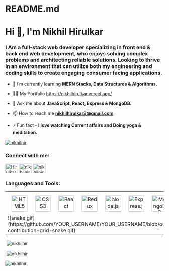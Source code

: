 # README.md
<h1 align="left">Hi 👋, I'm Nikhil Hirulkar</h1>
<!-- <h1 align="center">Hi 👋, I'm nikhil hirulkar</h1> -->
<h3 align="left">I Am a full-stack web developer specializing in front end & back end web development, who enjoys solving complex problems and architecting reliable solutions. Looking to thrive in an environment that can utilize both my engineering and coding skills to create engaging consumer facing applications.</h3>




- 🌱 I’m currently learning **MERN Stacks, Data Structures & Algorithms.**

- 👨‍💻 My Portfolio https://nikhilhirulkar.vercel.app/ 

- 💬 Ask me about **JavaScript, React, Express & MongoDB.**

- 📫 How to reach me **nikhilhirulkar8@gmail.com**

- ⚡ Fun fact - **I love watching Current affairs and Doing yoga & meditation.**

<p align="left"> <a href="https://github.com/ryo-ma/github-profile-trophy"><img src="https://github-profile-trophy.vercel.app/?username=nikhilhir" alt="nikhilhir" /></a> </p>






<h3 align="left">Connect with me:</h3>
<p align="left">
<a href="https://twitter.com/HirulkarR" target="blank"><img align="center" src="https://raw.githubusercontent.com/rahuldkjain/github-profile-readme-generator/master/src/images/icons/Social/twitter.svg" alt="HirulkarR" height="30" width="40" /></a>
<a href="https://www.linkedin.com/in/nikhil-hirulkar-882a70127/" target="blank"><img align="center" src="https://raw.githubusercontent.com/rahuldkjain/github-profile-readme-generator/master/src/images/icons/Social/linked-in-alt.svg" alt="nikhilhirulkar" height="30" width="40" /></a>
<a href="nikhilhirulkar8@gmail.com" target="blank"><img align="center" src="https://upload.wikimedia.org/wikipedia/commons/7/7e/Gmail_icon_%282020%29.svg" alt="nikhilhirulkar" height="30" width="40" /></a>


<h3 align="left">Languages and Tools:</h3>
<table><tr><td valign="top">
<div align="center">  
<img style="margin: 10px" src="https://profilinator.rishav.dev/skills-assets/html5-original-wordmark.svg" alt="HTML5" height="50" />  
<img style="margin: 10px" src="https://profilinator.rishav.dev/skills-assets/css3-original-wordmark.svg" alt="CSS3" height="50" />
<!-- <img style="margin: 10px" src="https://profilinator.rishav.dev/skills-assets/bootstrap-plain.svg" alt="Bootstrap" height="50" />   -->
<img style="margin: 10px" src="https://profilinator.rishav.dev/skills-assets/react-original-wordmark.svg" alt="React" height="50" />  
<!-- <img style="margin: 10px" src="https://profilinator.rishav.dev/skills-assets/redux-original.svg" alt="Redux" height="50" />  -->
 <img style="margin: 10px" src="https://profilinator.rishav.dev/skills-assets/javascript-original.svg" alt="Redux" height="50" /> 
<!-- <img style="margin: 10px" src="https://profilinator.rishav.dev/skills-assets/python-original.svg" alt="Python" height="50" />   -->
<img style="margin: 10px" src="https://profilinator.rishav.dev/skills-assets/nodejs-original-wordmark.svg" alt="Node.js" height="50" />  
<img style="margin: 10px" src="https://profilinator.rishav.dev/skills-assets/express-original-wordmark.svg" alt="Express.js" height="50" />  
<!-- <img style="margin: 10px" src="https://profilinator.rishav.dev/skills-assets/django-original.svg" alt="Django" height="50" />   -->
<img style="margin: 10px" src="https://profilinator.rishav.dev/skills-assets/mongodb-original-wordmark.svg" alt="MongoDB" height="50" />  
<!-- <img style="margin: 10px" src="https://profilinator.rishav.dev/skills-assets/mysql-original-wordmark.svg" alt="MySQL" height="50" />   -->
<img style="margin: 10px" src="https://profilinator.rishav.dev/skills-assets/git-scm-icon.svg" alt="Git" height="50" />  
<!-- <img style="margin: 10px" src="https://profilinator.rishav.dev/skills-assets/redis-original-wordmark.svg" alt="Redis" height="50" />   -->
</div>
 ![snake gif](https://github.com/YOUR_USERNAME/YOUR_USERNAME/blob/output/github-contribution-grid-snake.gif)
</td></tr></table> 
<p>&nbsp;<img align="center" src="https://github-readme-stats.vercel.app/api?username=nikhilhir&show_icons=true&locale=en" alt="nikhilhir" /></p>

<p>&nbsp;<img align="center" src="https://github-readme-stats.vercel.app/api/top-langs?username=nikhilhir&show_icons=true&locale=en&layout=compact" alt="nikhilhir" /></p>


<p>&nbsp;<img align="left" src="https://github-readme-streak-stats.herokuapp.com/?user=nikhilhir&" alt="nikhilhir" /></p>


